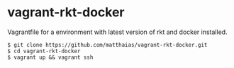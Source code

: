 # vagrant-rkt-docker
Vagrantfile for a environment with latest version of rkt and docker installed.

```
$ git clone https://github.com/matthaias/vagrant-rkt-docker.git
$ cd vagrant-rkt-docker
$ vagrant up && vagrant ssh
```
